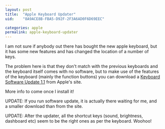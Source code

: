 ```yaml
---
layout: post
title:  "Apple Keyboard Updater"
uid:	"8A9ACE8B-FBA5-D92F-2F3A6AD0F6D69EEC"

categories: apple
permalink: apple-keyboard-updater
---
```

I am not sure if anybody out there has bought the new apple keyboard, but it has some new features and has changed the location of a number of keys. 

The problem here is that they don't match with the previous keyboards and the keyboard itself comes with no software, but to make use of the features of the keyboard (mainly the function buttons) you can download a <a href="http://www.apple.com/support/downloads/keyboardsoftwareupdate11.html">Keyboard Software Update 1.1</a> from Apple's site.

More info to come once I install it!

UPDATE: If you run software update, it is actually there waiting for me, and a smaller download than from the site.

UPDATE: After the updater, all the shortcut keys (sound, brightness, dashboard etc) seem to be the right ones as per the keyboard. Woohoo!